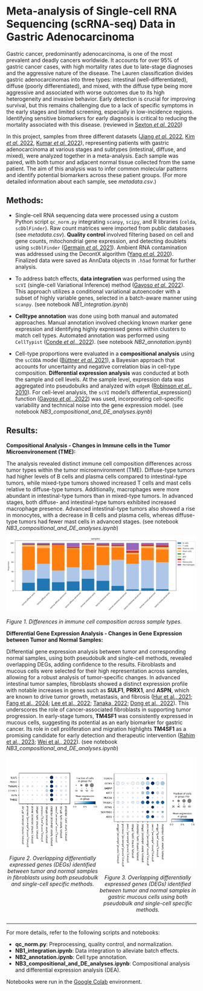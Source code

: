 # **Meta-analysis of Single-cell RNA Sequencing (scRNA-seq) Data in Gastric Adenocarcinoma**

Gastric cancer, predominantly adenocarcinoma, is one of the most prevalent and deadly cancers worldwide. It accounts for over 95% of gastric cancer cases, with high mortality rates due to late-stage diagnoses and the aggressive nature of the disease. The Lauren classification divides gastric adenocarcinomas into three types: intestinal (well-differentiated), diffuse (poorly differentiated), and mixed, with the diffuse type being more aggressive and associated with worse outcomes due to its high heterogeneity and invasive behavior. Early detection is crucial for improving survival, but this remains challenging due to a lack of specific symptoms in the early stages and limited screening, especially in low-incidence regions. Identifying sensitive biomarkers for early diagnosis is critical to reducing the mortality associated with this disease. (reviewed in [Sexton *et al.* 2020](http://doi.org/10.1007/s10555-020-09925-3))

In this project, samples from three different datasets ([Jiang *et al.* 2022](https://doi.org/10.1002/ctm2.730), [Kim *et al.* 2022](https://doi.org/10.1038/s41698-022-00251-1), [Kumar *et al.* 2022](http://doi.org/10.1158/2159-8290.CD-21-0683)), representing patients with gastric adenocarcinoma at various stages and subtypes (intestinal, diffuse, and mixed), were analyzed together in a meta-analysis. Each sample was paired, with both tumor and adjacent normal tissue collected from the same patient. The aim of this analysis was to infer common molecular patterns and identify potential biomarkers across these patient groups. (For more detailed information about each sample, see *metadata.csv*.)

Methods:
- 
* Single-cell RNA sequencing data were processed using a custom Python script `qc_norm.py` integrating `scanpy`, `scipy`, and R libraries (`celda`, `scDblFinder`). Raw count matrices were imported from public databases (see *metadata.csv*). **Quality control** involved filtering based on cell and gene counts, mitochondrial gene expression, and detecting doublets using `scDblFinder` ([Germain *et al.* 2021](http://doi.org/10.12688/f1000research.73600.2)). Ambient RNA contamination was addressed using the DecontX algorithm ([Yang *et al.* 2020](https://doi.org/10.1186/s13059-020-1950-6,)). Finalized data were saved as AnnData objects in `.h5ad` format for further analysis. 

* To address batch effects, **data integration** was performed using the `scVI` (single-cell Variational Inference) method ([Gayoso *et al.* 2022](http://doi.org/10.1038/s41587-021-01206-w)). This approach utilizes a conditional variational autoencoder with a subset of highly variable genes, selected in a batch-aware manner using `scanpy`. (see notebook *NB1_integration.ipynb*) 
* **Celltype annotation** was done using both manual and automated approaches. Manual annotation involved checking known marker gene expression and identifying highly expressed genes within clusters to match cell types. Automated annotation was performed using `CellTypist` ([Conde *et al.*, 2022](http://doi.org/10.1126/science.abl5197)). (see notebook *NB2_annotation.ipynb*)

* Cell-type proportions were evaluated in a **compositional analysis** using the `scCODA` model ([Büttner *et al.* 2021]( https://doi.org/10.1038/s41467-021-27150-6)), a Bayesian approach that accounts for uncertainty and negative correlation bias in cell-type composition. **Differential expression analysis** was conducted at both the sample and cell levels. At the sample level, expression data was aggregated into pseudobulks and analyzed with `edgeR` ([Robinson *et al.*, 2010](https://doi.org/10.1093/bioinformatics/btp616)). For cell-level analysis, the `scVI` model’s differential_expression() function ([Gayoso *et al.*, 2022](http://doi.org/10.1038/s41587-021-01206-w)) was used, incorporating cell-specific variability and technical noise into the gene expression model. (see notebook *NB3_compositional_and_DE_analyses.ipynb*)

Results:
-

**Compositional Analysis - Changes in Immune cells in the Tumor Microenvironement (TME):**

The analysis revealed distinct immune cell composition differences across tumor types within the tumor microenvironment (TME). Diffuse-type tumors had higher levels of B cells and plasma cells compared to intestinal-type tumors, while mixed-type tumors showed increased T cells and mast cells relative to diffuse-type tumors. Additionally, macrophages were more abundant in intestinal-type tumors than in mixed-type tumors. In advanced stages, both diffuse- and intestinal-type tumors exhibited increased macrophage presence. Advanced intestinal-type tumors also showed a rise in monocytes, with a decrease in B cells and plasma cells, whereas diffuse-type tumors had fewer mast cells in advanced stages. (see notebook *NB3_compositional_and_DE_analyses.ipynb*)

<img src='figures/sccoda_barplot.png' alt='compositional_analysis_barplot' width='600'/>

*Figure 1. Differences in immune cell composition across sample types.*

**Differential Gene Expression Analysis - Changes in Gene Expression between Tumor and Normal Samples:**

Differential gene expression analysis between tumor and corresponding normal samples, using both pseudobulk and single-cell methods, revealed overlapping DEGs, adding confidence to the results. Fibroblasts and mucous cells were selected for their high representation across samples, allowing for a robust analysis of tumor-specific changes.
In advanced intestinal tumor samples, fibroblasts showed a distinct expression profile with notable increases in genes such as **SULF1**, **PRRX1**, and **ASPN**, which are known to drive tumor growth, metastasis, and fibrosis ([Hur et al., 2021](https://doi.org/10.1002/path.4055); [Fang et al., 2024](https://doi.org/10.1038/s41420-024-01882-y); [Lee et al., 2022](https://doi.org/10.1038/s41467-022-30484-4); [Tanaka, 2022](https://doi.org/10.1111/pin.13211); [Dong et al., 2022](https://doi.org/10.3389/fbioe.2022.1025546)). This underscores the role of cancer-associated fibroblasts in supporting tumor progression.
In early-stage tumors, **TM4SF1** was consistently expressed in mucous cells, suggesting its potential as an early biomarker for gastric cancer. Its role in cell proliferation and migration highlights **TM4SF1** as a promising candidate for early detection and therapeutic intervention ([Rahim et al., 2023](https://doi.org/10.3390/ph16010110); [Wei et al., 2022](https://doi.org/10.1016/j.mrfmmm.2022.111802)). (see notebook *NB3_compositional_and_DE_analyses.ipynb*)




<div style="display: flex; justify-content: space-around;">
  <div>
    <img src='figures/deg_overlap_fibroblasts.png' alt='deg_overlap_dotplot_fibro' width='300'/>
    <p style="text-align: center;"><em>Figure 2. Overlapping differentially expressed genes (DEGs) identified between tumor and normal samples in fibroblasts using both pseudobulk and single-cell specific methods.</em></p>
  </div>
  <div>
    <img src='figures/deg_overlap_mucous_cells.png' alt='deg_overlap_dotplot_mucous' width='300'/>
    <p style="text-align: center;"><em>Figure 3. Overlapping differentially expressed genes (DEGs) identified between tumor and normal samples in gastric mucous cells using both pseudobulk and single-cell specific methods.</em></p>
  </div>
</div>

---

For more details, refer to the following scripts and notebooks:

- **qc_norm.py**: Preprocessing, quality control, and normalization.
- **NB1_integration.ipynb**: Data integration to alleviate batch effects.
- **NB2_annotation.ipynb**: Cell type annotation.
- **NB3_compositional_and_DE_analyses.ipynb**: Compositional analysis and differential expression analysis (DEA).

Notebooks were run in the [Google Colab](https://colab.research.google.com/) environment.

